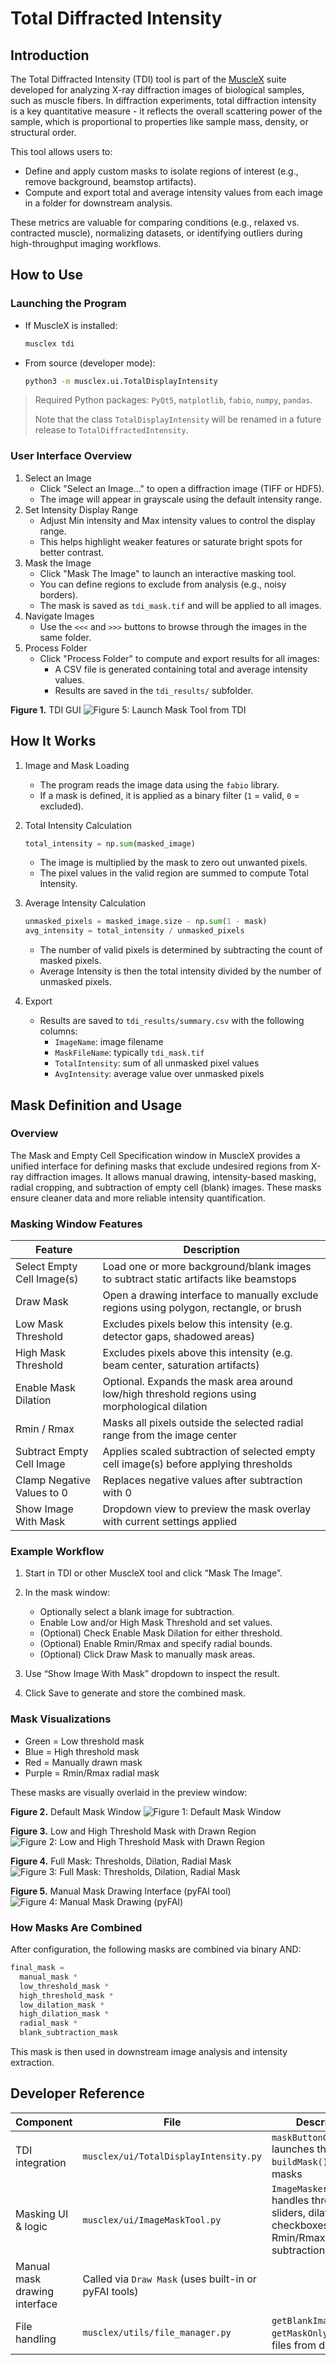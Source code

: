 # Total Diffracted Intensity



## Introduction

The Total Diffracted Intensity (TDI) tool is part of the [MuscleX](https://github.com/biocatiit/musclex) suite developed for analyzing X-ray diffraction images of biological samples, such as muscle fibers. In diffraction experiments, total diffraction intensity is a key quantitative measure - it reflects the overall scattering power of the sample, which is proportional to properties like sample mass, density, or structural order.

This tool allows users to:

- Define and apply custom masks to isolate regions of interest (e.g., remove background, beamstop artifacts).
- Compute and export total and average intensity values from each image in a folder for downstream analysis.

These metrics are valuable for comparing conditions (e.g., relaxed vs. contracted muscle), normalizing datasets, or identifying outliers during high-throughput imaging workflows.




## How to Use

### Launching the Program

- If MuscleX is installed:

  ```bash
  musclex tdi
  ```

- From source (developer mode):

  ```bash
  python3 -m musclex.ui.TotalDisplayIntensity
  ```

> Required Python packages: `PyQt5`, `matplotlib`, `fabio`, `numpy`, `pandas`.
>
> Note that the class `TotalDisplayIntensity` will be renamed in a future release to `TotalDiffractedIntensity`.



### User Interface Overview

1. Select an Image
   - Click "Select an Image..." to open a diffraction image (TIFF or HDF5).
   - The image will appear in grayscale using the default intensity range.
2. Set Intensity Display Range
   - Adjust Min intensity and Max intensity values to control the display range.
   - This helps highlight weaker features or saturate bright spots for better contrast.
3. Mask the Image
   - Click "Mask The Image" to launch an interactive masking tool.
   - You can define regions to exclude from analysis (e.g., noisy borders).
   - The mask is saved as `tdi_mask.tif` and will be applied to all images.
4. Navigate Images
   - Use the `<<<` and `>>>` buttons to browse through the images in the same folder.
5. Process Folder
   - Click "Process Folder" to compute and export results for all images:
     - A CSV file is generated containing total and average intensity values.
     - Results are saved in the `tdi_results/` subfolder.



**Figure 1.** TDI GUI
![Figure 5: Launch Mask Tool from TDI](../../images/TDI/tdi-window.png)



## How It Works

1. Image and Mask Loading

   - The program reads the image data using the `fabio` library.
   - If a mask is defined, it is applied as a binary filter (`1` = valid, `0` = excluded).

2. Total Intensity Calculation

   ```python
   total_intensity = np.sum(masked_image)
   ```

   - The image is multiplied by the mask to zero out unwanted pixels.
   - The pixel values in the valid region are summed to compute Total Intensity.

3. Average Intensity Calculation

   ```python
   unmasked_pixels = masked_image.size - np.sum(1 - mask)
   avg_intensity = total_intensity / unmasked_pixels
   ```

   - The number of valid pixels is determined by subtracting the count of masked pixels.
   - Average Intensity is then the total intensity divided by the number of unmasked pixels.

4. Export

   - Results are saved to `tdi_results/summary.csv` with the following columns:
     - `ImageName`: image filename
     - `MaskFileName`: typically `tdi_mask.tif`
     - `TotalIntensity`: sum of all unmasked pixel values
     - `AvgIntensity`: average value over unmasked pixels



## Mask Definition and Usage

### Overview

The Mask and Empty Cell Specification window in MuscleX provides a unified interface for defining masks that exclude undesired regions from X-ray diffraction images. It allows manual drawing, intensity-based masking, radial cropping, and subtraction of empty cell (blank) images. These masks ensure cleaner data and more reliable intensity quantification.



### Masking Window Features

| Feature                        | Description                                                                                    |
| ------------------------------ | ---------------------------------------------------------------------------------------------- |
| Select Empty Cell Image(s) | Load one or more background/blank images to subtract static artifacts like beamstops           |
| Draw Mask                  | Open a drawing interface to manually exclude regions using polygon, rectangle, or brush        |
| Low Mask Threshold         | Excludes pixels below this intensity (e.g. detector gaps, shadowed areas)                  |
| High Mask Threshold        | Excludes pixels above this intensity (e.g. beam center, saturation artifacts)              |
| Enable Mask Dilation       | Optional. Expands the mask area around low/high threshold regions using morphological dilation |
| Rmin / Rmax                | Masks all pixels outside the selected radial range from the image center                   |
| Subtract Empty Cell Image  | Applies scaled subtraction of selected empty cell image(s) before applying thresholds          |
| Clamp Negative Values to 0 | Replaces negative values after subtraction with 0                                              |
| Show Image With Mask       | Dropdown view to preview the mask overlay with current settings applied                        |



### Example Workflow

1. Start in TDI or other MuscleX tool and click “Mask The Image”.
2. In the mask window:

   * Optionally select a blank image for subtraction.
   * Enable Low and/or High Mask Threshold and set values.
   * (Optional) Check Enable Mask Dilation for either threshold.
   * (Optional) Enable Rmin/Rmax and specify radial bounds.
   * (Optional) Click Draw Mask to manually mask areas.
3. Use “Show Image With Mask” dropdown to inspect the result.
4. Click Save to generate and store the combined mask.



### Mask Visualizations

* Green = Low threshold mask
* Blue = High threshold mask
* Red = Manually drawn mask
* Purple = Rmin/Rmax radial mask

These masks are visually overlaid in the preview window:

**Figure 2.** Default Mask Window
![Figure 1: Default Mask Window](../../images/TDI/mask-window.png)

**Figure 3.** Low and High Threshold Mask with Drawn Region
![Figure 2: Low and High Threshold Mask with Drawn Region](../../images/TDI/mask-with-low-and-high-thresholds.png)

**Figure 4.** Full Mask: Thresholds, Dilation, Radial Mask
![Figure 3: Full Mask: Thresholds, Dilation, Radial Mask](../../images/TDI/mask-with-rmin-rmax.png)

**Figure 5.** Manual Mask Drawing Interface (pyFAI tool)
![Figure 4: Manual Mask Drawing (pyFAI)](../../images/TDI/pyfai-drawmask.png)




### How Masks Are Combined

After configuration, the following masks are combined via binary AND:

```python
final_mask =
  manual_mask *
  low_threshold_mask *
  high_threshold_mask *
  low_dilation_mask *
  high_dilation_mask *
  radial_mask *
  blank_subtraction_mask
```

This mask is then used in downstream image analysis and intensity extraction.



## Developer Reference

| Component                     | File                                                  | Description                                                                                      |
| ----------------------------- | ----------------------------------------------------- | ------------------------------------------------------------------------------------------------ |
| TDI integration               | `musclex/ui/TotalDisplayIntensity.py`                 | `maskButtonClicked()` launches the tool; `buildMask()` loads masks                               |
| Masking UI & logic            | `musclex/ui/ImageMaskTool.py`                         | `ImageMaskerWindow` handles threshold sliders, dilation checkboxes, Rmin/Rmax, subtraction logic |
| Manual mask drawing interface | Called via `Draw Mask` (uses built-in or pyFAI tools) |                                                                                                  |
| File handling                 | `musclex/utils/file_manager.py`                       | `getBlankImageAndMask`, `getMaskOnly` parse files from disk                                      |



